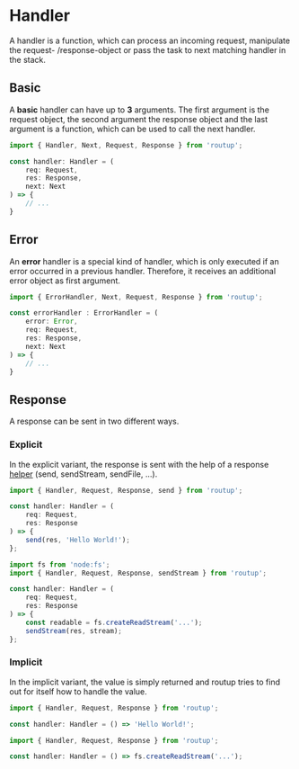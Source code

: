 # Handler

A handler is a function, which can process an incoming request, manipulate the request- /response-object or pass the task
to next matching handler in the stack.

## Basic 
A **basic** handler can have up to **3** arguments. The first argument is the request object, the second argument the response object
and the last argument is a function, which can be used to call the next handler.

```typescript
import { Handler, Next, Request, Response } from 'routup';

const handler: Handler = (
    req: Request,
    res: Response,
    next: Next
) => {
    // ...
}
```

## Error
An **error** handler is a special kind of handler, which is only executed if an error occurred in a previous handler. Therefore, it receives an additional error object as first argument.

```typescript
import { ErrorHandler, Next, Request, Response } from 'routup';

const errorHandler : ErrorHandler = (
    error: Error, 
    req: Request,
    res: Response, 
    next: Next
) => {
    // ...
}
```

## Response

A response can be sent in two different ways.

### Explicit

In the explicit variant, the response is sent with the help of a response [helper](../api/response-helpers.md)
(send, sendStream, sendFile, ...). 

```typescript
import { Handler, Request, Response, send } from 'routup';

const handler: Handler = (
    req: Request,
    res: Response
) => {
    send(res, 'Hello World!');
};
```

```typescript
import fs from 'node:fs';
import { Handler, Request, Response, sendStream } from 'routup';

const handler: Handler = (
    req: Request,
    res: Response
) => {
    const readable = fs.createReadStream('...');
    sendStream(res, stream);
};
```

### Implicit

In the implicit variant, the value is simply returned and routup tries to find out for itself how to handle the value. 

```typescript
import { Handler, Request, Response } from 'routup';

const handler: Handler = () => 'Hello World!';
```

```typescript
import { Handler, Request, Response } from 'routup';

const handler: Handler = () => fs.createReadStream('...');
```

